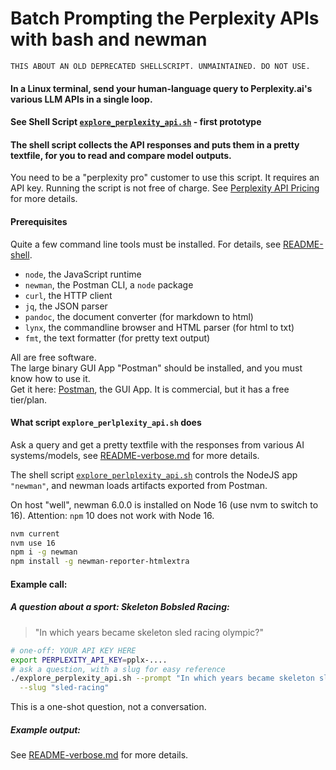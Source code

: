 <!-- markdownlint-disable MD001 MD022 MD026  -->
# Batch Prompting the Perplexity APIs with bash and newman

    THIS ABOUT AN OLD DEPRECATED SHELLSCRIPT. UNMAINTAINED. DO NOT USE.

#### In a Linux terminal, send your human-language query to Perplexity.ai's various LLM APIs  in a single loop.

#### See Shell Script [`explore_perplexity_api.sh`](explore_perplexity_api.sh) - first prototype

#### The shell script collects the API responses and puts them in a pretty textfile, for you to read and compare model outputs.

You need to be a "perplexity pro" customer to use this script.  It requires an API key. Running the script is not free of charge. See [Perplexity API Pricing](https://docs.perplexity.ai/docs/pricing) for more details.

#### Prerequisites

Quite a few command line tools must be installed. For details, see [README-shell](README-shell.md).

- `node`, the JavaScript runtime
- `newman`, the Postman CLI, a `node` package
- `curl`, the HTTP client
- `jq`, the JSON parser
- `pandoc`, the document converter (for markdown to html)
- `lynx`, the commandline browser and HTML parser (for html to txt)
- `fmt`, the text formatter (for pretty text output)

All are free software.  
The large binary GUI App "Postman" should be installed, and you must know how to use it.  
Get it here: [Postman](https://getpostman.com), the GUI App. It is commercial, but it has a free tier/plan.

#### What script `explore_perlplexity_api.sh` does

Ask a query and get a pretty textfile with the responses from various AI systems/models, see [README-verbose.md](README-verbose.md) for more details.

The shell script [`explore_perlplexity_api.sh`](../explore_perplexity_api.sh) controls the NodeJS app `"newman"`, and newman loads artifacts exported from Postman.

On host "well", newman 6.0.0 is installed on Node 16 (use nvm to switch to 16). Attention: `npm` 10 does not work with Node 16.

```bash
nvm current
nvm use 16
npm i -g newman
npm install -g newman-reporter-htmlextra
```

#### Example call:

##### A question about a sport: Skeleton Bobsled Racing:  

> "In which years became skeleton sled racing olympic?"

```bash
# one-off: YOUR API KEY HERE
export PERPLEXITY_API_KEY=pplx-....
# ask a question, with a slug for easy reference
./explore_perplexity_api.sh --prompt "In which years became skeleton sled racing olympic?" \
  --slug "sled-racing"
```

This is a one-shot question, not a conversation.

##### Example output:

See [README-verbose.md](README-verbose.md) for more details.
